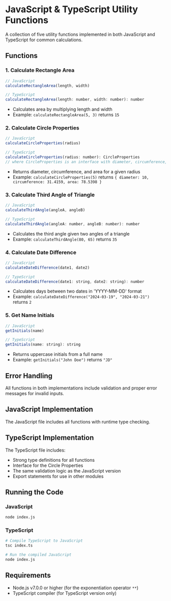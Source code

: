 # JavaScript & TypeScript Utility Functions

A collection of five utility functions implemented in both JavaScript and TypeScript for common calculations.

## Functions

### 1. Calculate Rectangle Area
```javascript
// JavaScript
calculateRectangleArea(length, width)

// TypeScript
calculateRectangleArea(length: number, width: number): number
```
- Calculates area by multiplying length and width
- Example: `calculateRectangleArea(5, 3)` returns `15`

### 2. Calculate Circle Properties
```javascript
// JavaScript
calculateCircleProperties(radius)

// TypeScript
calculateCircleProperties(radius: number): CircleProperties
// where CircleProperties is an interface with diameter, circumference, and area
```
- Returns diameter, circumference, and area for a given radius
- Example: `calculateCircleProperties(5)` returns `{ diameter: 10, circumference: 31.4159, area: 78.5398 }`

### 3. Calculate Third Angle of Triangle
```javascript
// JavaScript
calculateThirdAngle(angleA, angleB)

// TypeScript
calculateThirdAngle(angleA: number, angleB: number): number
```
- Calculates the third angle given two angles of a triangle
- Example: `calculateThirdAngle(80, 65)` returns `35`

### 4. Calculate Date Difference
```javascript
// JavaScript
calculateDateDifference(date1, date2)

// TypeScript
calculateDateDifference(date1: string, date2: string): number
```
- Calculates days between two dates in 'YYYY-MM-DD' format
- Example: `calculateDateDifference("2024-03-19", "2024-03-21")` returns `2`

### 5. Get Name Initials
```javascript
// JavaScript
getInitials(name)

// TypeScript
getInitials(name: string): string
```
- Returns uppercase initials from a full name
- Example: `getInitials("John Doe")` returns `"JD"`

## Error Handling
All functions in both implementations include validation and proper error messages for invalid inputs.

## JavaScript Implementation
The JavaScript file includes all functions with runtime type checking.

## TypeScript Implementation
The TypeScript file includes:
- Strong type definitions for all functions
- Interface for the Circle Properties
- The same validation logic as the JavaScript version
- Export statements for use in other modules

## Running the Code

### JavaScript
```bash
node index.js
```

### TypeScript
```bash
# Compile TypeScript to JavaScript
tsc index.ts

# Run the compiled JavaScript
node index.js
```

## Requirements
- Node.js v7.0.0 or higher (for the exponentiation operator `**`)
- TypeScript compiler (for TypeScript version only)